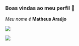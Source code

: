 ### Boas vindas ao meu perfil 🖤

_Meu nome é_ **Matheus Araújo** 

![](https://media.tenor.com/BMMh4OQs-uEAAAAd/tulla-luana.gif)

![](https://media.tenor.com/kQNVHSi5J50AAAAC/funny-meme.gif)

